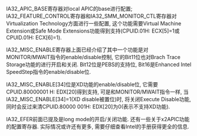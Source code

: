 IA32\_APIC\_BASE寄存器对local APIC的base进行配置; IA32\_FEATURE\_CONTROL寄存器和IA32\_SMM\_MONITOR\_CTL寄存器对Virtualization Technology方面进行一些配置, 这个功能需要Virtual Machine Extension或Safe Mode Extensions功能得到支持(CPUID.01H: ECX[5]=1或CPUID.01H: ECX[6]=1).

IA32\_MISC\_ENABLE寄存器上面已经介绍了其中一个功能是对MONITOR/MWAIT指令的enable/disable控制, 它的Bit11位也对Brach Trace Storage功能的进行开启和关闭. Bit12位是PEBS的支持位, Bit16是Enhanced Intel SpeedStep指令的enable/disable位.

IA32\_MISC\_ENABLE[34]位是XD功能的enable/disable位, 它需要CPUID.80000001 H: EDX[20]得到支持, 可是和MONITOR/MWAIT指令一样, 当IA32\_MISC\_ENABLE[34]=1(XD disable被置位)时, 将关闭Execute Disable功能, 同时会反过来清CPUID.80000 001H: EDX[20]为0(表示不支持XD功能).

IA32\_EFER前面已提及是long mode的开启/关闭功能. 还有一些关于x2APIC功能的配置寄存器. 实际情况或许还有更多, 需要仔细查看Intel的手册获得更全的信息.